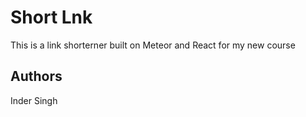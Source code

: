 # Short Lnk

This is a link shorterner built on Meteor and React for my new course

## Authors

Inder Singh


